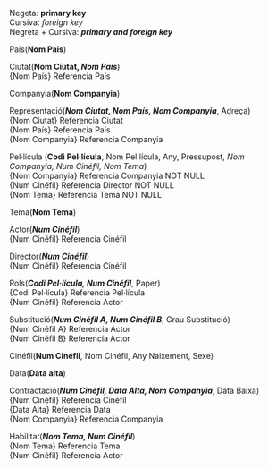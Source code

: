 Negeta: **primary key**  
Cursiva: _foreign key_  
Negreta + Cursiva: **_primary and foreign key_**  


Pais(**Nom País**)

Ciutat(**Nom Ciutat, _Nom País_**)  
{Nom País} Referencia País

Companyia(**Nom Companyia**)

Representació(**_Nom Ciutat, Nom País, Nom Companyia_**, Adreça)  
{Nom Ciutat} Referencia Ciutat   
{Nom País} Referencia País  
{Nom Companyia} Referencia Companyia  

Pel·lícula (**Codi Pel·lícula**, Nom Pel·lícula, Any, Pressupost, *Nom Companyia, Num Cinéfil, Nom Tema*)  
{Nom Companyia} Referencia Companyia NOT NULL   
{Num Cinéfil} Referencia Director NOT NULL   
{Nom Tema} Referencia Tema NOT NULL  

Tema(**Nom Tema**)  

Actor(**_Num Cinéfil_**)  
{Num Cinéfil} Referencia Cinéfil

Director(**_Num Cinéfil_**)   
{Num Cinéfil} Referencia Cinéfil

Rols(**_Codi Pel·lícula, Num Cinéfil_**, Paper)  
{Codi Pel·lícula} Referencia Pel·lícula  
{Num Cinéfil} Referencia Actor  

Substitució(**_Num Cinéfil A, Num Cinéfil B_**, Grau Substitució)  
{Num Cinéfil A} Referencia Actor  
{Num Cinéfil B} Referencia Actor

Cinéfil(**Num Cinéfil**, Nom Cinéfil, Any Naixement, Sexe)

Data(**Data alta**)  

Contractació(**_Num Cinéfil, Data Alta, Nom Companyia_**, Data Baixa)  
{Num Cinéfil} Referencia Cinéfil  
{Data Alta} Referencia Data   
{Nom Companyia} Referencia Companyia   

Habilitat(**_Nom Tema, Num Cinéfil_**)  
{Nom Tema} Referencia Tema  
{Num Cinéfil} Referencia Actor
